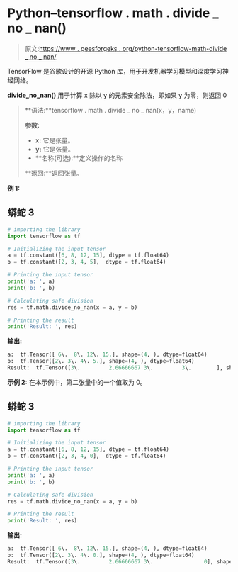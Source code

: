 # Python–tensorflow . math . divide _ no _ nan()

> 原文:[https://www . geesforgeks . org/python-tensorflow-math-divide _ no _ nan/](https://www.geeksforgeeks.org/python-tensorflow-math-divide_no_nan/)

TensorFlow 是谷歌设计的开源 Python 库，用于开发机器学习模型和深度学习神经网络。

**divide_no_nan()** 用于计算 x 除以 y 的元素安全除法，即如果 y 为零，则返回 0

> **语法:**tensorflow . math . divide _ no _ nan(x，y，name)
> 
> **参数:**
> 
> *   **x:** 它是张量。
> *   **y:** 它是张量。
> *   **名称(可选):**定义操作的名称
> 
> **返回:**返回张量。

**例 1:**

## 蟒蛇 3

```py
# importing the library
import tensorflow as tf

# Initializing the input tensor
a = tf.constant([6, 8, 12, 15], dtype = tf.float64)
b = tf.constant([2, 3, 4, 5],  dtype = tf.float64)

# Printing the input tensor
print('a: ', a)
print('b: ', b)

# Calculating safe division
res = tf.math.divide_no_nan(x = a, y = b)

# Printing the result
print('Result: ', res)
```

**输出:**

```py
a:  tf.Tensor([ 6\.  8\. 12\. 15.], shape=(4, ), dtype=float64)
b:  tf.Tensor([2\. 3\. 4\. 5.], shape=(4, ), dtype=float64)
Result:  tf.Tensor([3\.         2.66666667 3\.         3\.        ], shape=(4, ), dtype=float64)
```

**示例 2:** 在本示例中，第二张量中的一个值取为 0。

## 蟒蛇 3

```py
# importing the library
import tensorflow as tf

# Initializing the input tensor
a = tf.constant([6, 8, 12, 15], dtype = tf.float64)
b = tf.constant([2, 3, 4, 0],  dtype = tf.float64)

# Printing the input tensor
print('a: ', a)
print('b: ', b)

# Calculating safe division
res = tf.math.divide_no_nan(x = a, y = b)

# Printing the result
print('Result: ', res)
```

**输出:**

```py
a:  tf.Tensor([ 6\.  8\. 12\. 15.], shape=(4, ), dtype=float64)
b:  tf.Tensor([2\. 3\. 4\. 0.], shape=(4, ), dtype=float64)
Result:  tf.Tensor([3\.         2.66666667 3\.                0], shape=(4, ), dtype=float64)
```